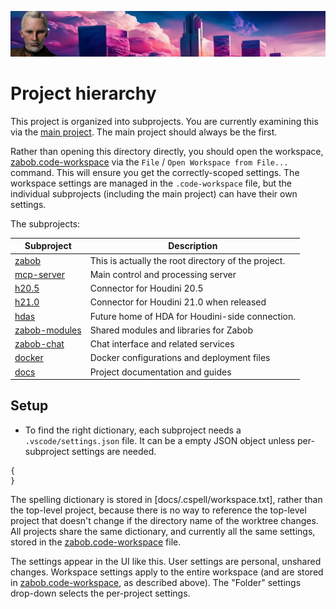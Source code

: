 ![Zabob and city banner](docs/images/zabob-banner.jpg)

# Project hierarchy

This project is organized into subprojects. You are currently examining this via the [main project](/README.md). The main project should always be the first.

Rather than opening this directory directly, you should open the workspace, [zabob.code-workspace](zabob.code-workspace) via the `File` / `Open Workspace from File...` command. This will ensure you get the correctly-scoped settings. The workspace settings are managed in the `.code-workspace` file, but the individual subprojects (including the main project) can have their own settings.

The subprojects:

| Subproject | Description |
|------------|-------------|
| [zabob](README.md) | This is actually the root directory of the project. |
| [mcp-server](mcp-server/README.md) | Main control and processing server |
| [h20.5](houdini/h20.5) | Connector for Houdini 20.5 |
| [h21.0](houdini/h21.0/README.md) | Connector for Houdini 21.0 when released |
| [hdas](hdas/README.md)| Future home of HDA for Houdini-side connection. |
| [zabob-modules](zabob-modules/README.md) | Shared modules and libraries for Zabob |
| [zabob-chat](zabob-chat/README.md) | Chat interface and related services |
| [docker](docker/README.md) | Docker configurations and deployment files |
| [docs](docs/README.md) | Project documentation and guides |

## Setup

* To find the right dictionary, each subproject needs a `.vscode/settings.json` file. It can be a empty JSON object unless per-subproject settings are needed.

```jsonc
{
}
```

The spelling dictionary is stored in [docs/.cspell/workspace.txt], rather than the top-level project, because there is no way to reference the top-level project that doesn't change if the directory name of the worktree changes. All projects share the same dictionary, and currently all the same settings, stored in the [zabob.code-workspace](zabob.code-workspace) file.

The settings appear in the UI like this. User settings are personal, unshared changes. Workspace settings apply to the entire workspace (and are stored in [zabob.code-workspace](zabob.code-workspace), as described above). The "Folder" settings drop-down selects the per-project settings.
